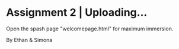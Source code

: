 # Assignment 2 | Uploading...

Open the spash page "welcomepage.html" for maximum immersion.

By Ethan & Simona
